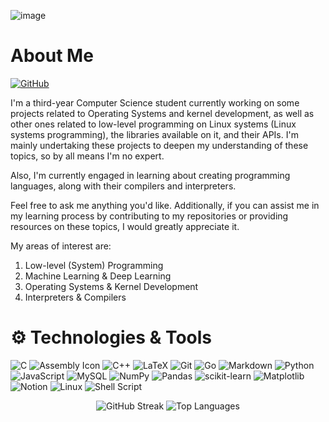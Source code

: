![image](https://github.com/OmarAzizi/OmarAzizi/assets/110500643/d6ccccea-b3b7-4ad0-a5c5-0b01d24a7917)


# About Me
[![GitHub](https://img.shields.io/badge/GitHub-OmarAzizi-blue?style=flat-square&logo=github)](https://github.com/OmarAzizi)

I'm a third-year Computer Science student currently working on some projects related to Operating Systems and kernel development, as well as other ones related to low-level programming on Linux systems (Linux systems programming), the libraries available on it, and their APIs. I'm mainly undertaking these projects to deepen my understanding of these topics, so by all means I'm no expert.


Also, I'm currently engaged in learning about creating programming languages, along with their compilers and interpreters.


Feel free to ask me anything you'd like. Additionally, if you can assist me in my learning process by contributing to my repositories or providing resources on these topics, I would greatly appreciate it.

My areas of interest are:
1. Low-level (System) Programming
2. Machine Learning & Deep Learning
3. Operating Systems & Kernel Development
4. Interpreters & Compilers

# ⚙️ Technologies & Tools
![C](https://img.shields.io/badge/c-%2300599C.svg?style=for-the-badge&logo=c&logoColor=white) ![Assembly Icon](https://img.shields.io/badge/x86-Assembly-green?style=for-the-badge&logo=assembly) ![C++](https://img.shields.io/badge/c++-%2300599C.svg?style=for-the-badge&logo=c%2B%2B&logoColor=white) ![LaTeX](https://img.shields.io/badge/latex-%23008080.svg?style=for-the-badge&logo=latex&logoColor=white) ![Git](https://img.shields.io/badge/git-%23F05033.svg?style=for-the-badge&logo=git&logoColor=white) ![Go](https://img.shields.io/badge/go-%2300ADD8.svg?style=for-the-badge&logo=go&logoColor=white)
 ![Markdown](https://img.shields.io/badge/markdown-%23000000.svg?style=for-the-badge&logo=markdown&logoColor=white) ![Python](https://img.shields.io/badge/python-3670A0?style=for-the-badge&logo=python&logoColor=ffdd54) ![JavaScript](https://img.shields.io/badge/javascript-%23323330.svg?style=for-the-badge&logo=javascript&logoColor=%23F7DF1E) ![MySQL](https://img.shields.io/badge/mysql-%2300000f.svg?style=for-the-badge&logo=mysql&logoColor=white) ![NumPy](https://img.shields.io/badge/numpy-%23013243.svg?style=for-the-badge&logo=numpy&logoColor=white) ![Pandas](https://img.shields.io/badge/pandas-%23150458.svg?style=for-the-badge&logo=pandas&logoColor=white) ![scikit-learn](https://img.shields.io/badge/scikit--learn-%23F7931E.svg?style=for-the-badge&logo=scikit-learn&logoColor=white) ![Matplotlib](https://img.shields.io/badge/Matplotlib-%23ffffff.svg?style=for-the-badge&logo=Matplotlib&logoColor=black) ![Notion](https://img.shields.io/badge/Notion-%23000000.svg?style=for-the-badge&logo=notion&logoColor=white) ![Linux](https://img.shields.io/badge/Linux-FCC624?style=for-the-badge&logo=linux&logoColor=black) ![Shell Script](https://img.shields.io/badge/shell_script-%23121011.svg?style=for-the-badge&logo=gnu-bash&logoColor=white) 


<div align="center">
  <img src="https://github-readme-streak-stats.herokuapp.com/?user=OmarAzizi&theme=dracula&hide_border=true" alt="GitHub Streak" />
  <img src="https://github-readme-stats.vercel.app/api/top-langs/?username=OmarAzizi&theme=dracula&hide_border=true&include_all_commits=true&count_private=true&layout=compact" alt="Top Languages" />
</div>
